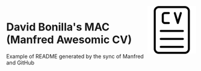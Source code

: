 <img src="cv.png" align="right" width="128px" />

# David Bonilla's MAC (Manfred Awesomic CV)
Example of README generated by the sync of Manfred and GitHub
